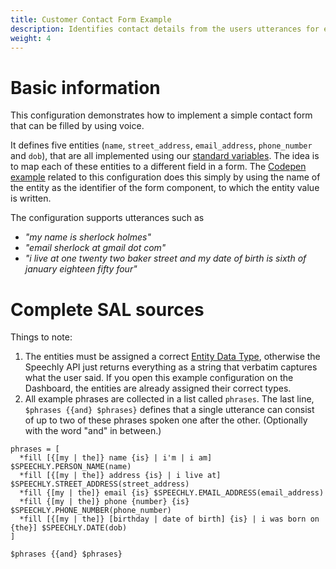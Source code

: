 ```yaml
---
title: Customer Contact Form Example
description: Identifies contact details from the users utterances for easy form filling.
weight: 4
---
```

# Basic information
This configuration demonstrates how to implement a simple contact form that can be filled by using voice.

It defines five entities (`name`, `street_address`, `email_address`, `phone_number` and `dob`), that are all implemented using our [standard variables](/slu-examples/standard-variables/). The idea is to map each of these entities to a different field in a form. The [Codepen example](https://codepen.io/aukkonen/pen/gORjbBp?editors=1010) related to this configuration does this simply by using the name of the entity as the identifier of the form component, to which the entity value is written.

The configuration supports utterances such as
- *"my name is sherlock holmes"*
- *"email sherlock at gmail dot com"*
- *"i live at one twenty two baker street and my date of birth is sixth of january eighteen fifty four"*

# Complete SAL sources
Things to note:
1. The entities must be assigned a correct [Entity Data Type](/slu-examples/postprocessing), otherwise the Speechly API just returns everything as a string that verbatim captures what the user said. If you open this example configuration on the Dashboard, the entities are already assigned their correct types.
2. All example phrases are collected in a list called `phrases`. The last line, `$phrases {{and} $phrases}` defines that a single utterance can consist of up to two of these phrases spoken one after the other. (Optionally with the word "and" in between.)
```
phrases = [
  *fill [{[my | the]} name {is} | i'm | i am] $SPEECHLY.PERSON_NAME(name)
  *fill [{[my | the]} address {is} | i live at] $SPEECHLY.STREET_ADDRESS(street_address)
  *fill {[my | the]} email {is} $SPEECHLY.EMAIL_ADDRESS(email_address)
  *fill {[my | the]} phone {number} {is} $SPEECHLY.PHONE_NUMBER(phone_number)
  *fill [{[my | the]} [birthday | date of birth] {is} | i was born on {the}] $SPEECHLY.DATE(dob)
]

$phrases {{and} $phrases}
```
